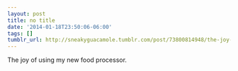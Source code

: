 ```yaml
---
layout: post
title: no title
date: '2014-01-18T23:50:06-06:00'
tags: []
tumblr_url: http://sneakyguacamole.tumblr.com/post/73800814948/the-joy-of-using-my-new-food-processor
---
```


    

The joy of using my new food processor.
